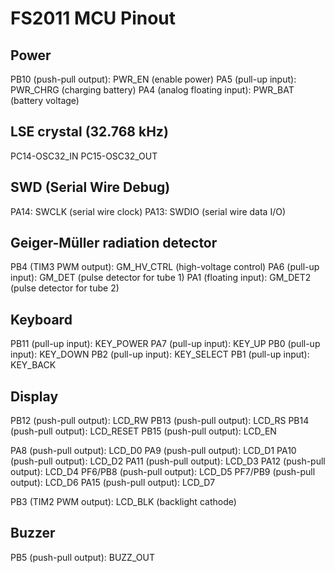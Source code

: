 # FS2011 MCU Pinout

## Power

PB10 (push-pull output): PWR_EN (enable power)
PA5 (pull-up input): PWR_CHRG (charging battery)
PA4 (analog floating input): PWR_BAT (battery voltage)

## LSE crystal (32.768 kHz)

PC14-OSC32_IN
PC15-OSC32_OUT

## SWD (Serial Wire Debug)

PA14: SWCLK (serial wire clock)
PA13: SWDIO (serial wire data I/O)

## Geiger-Müller radiation detector

PB4 (TIM3 PWM output): GM_HV_CTRL (high-voltage control)
PA6 (pull-up input): GM_DET (pulse detector for tube 1)
PA1 (floating input): GM_DET2 (pulse detector for tube 2)

## Keyboard

PB11 (pull-up input): KEY_POWER
PA7 (pull-up input): KEY_UP
PB0 (pull-up input): KEY_DOWN
PB2 (pull-up input): KEY_SELECT
PB1 (pull-up input): KEY_BACK

## Display

PB12 (push-pull output): LCD_RW
PB13 (push-pull output): LCD_RS
PB14 (push-pull output): LCD_RESET
PB15 (push-pull output): LCD_EN

PA8 (push-pull output): LCD_D0
PA9 (push-pull output): LCD_D1
PA10 (push-pull output): LCD_D2
PA11 (push-pull output): LCD_D3
PA12 (push-pull output): LCD_D4
PF6/PB8 (push-pull output): LCD_D5
PF7/PB9 (push-pull output): LCD_D6
PA15 (push-pull output): LCD_D7

PB3 (TIM2 PWM output): LCD_BLK (backlight cathode)

## Buzzer

PB5 (push-pull output): BUZZ_OUT
